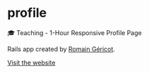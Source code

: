 # profile
🎓  Teaching - 1-Hour Responsive Profile Page

Rails app created by [Romain Géricot](https://www.romaingericot.fr).

[Visit the website](https://romaingericot.github.io/profile)
